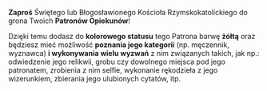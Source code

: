 **Zaproś** Świętego lub Błogosławionego Kościoła Rzymskokatolickiego do grona Twoich **Patronów Opiekunów**!

Dzięki temu dodasz do **kolorowego statusu** tego Patrona barwę **żółtą** oraz będziesz mieć możliwość **poznania jego kategorii** (np. męczennik, wyznawca) **i wykonywania wielu wyzwań** z nim związanych takich, jak np.: odwiedzenie jego relikwii, grobu czy dowolnego miejsca pod jego patronatem, zrobienia z nim selfie, wykonanie rękodzieła z jego wizerunkiem, zbierania jego ulubionych cytatów, itp.
